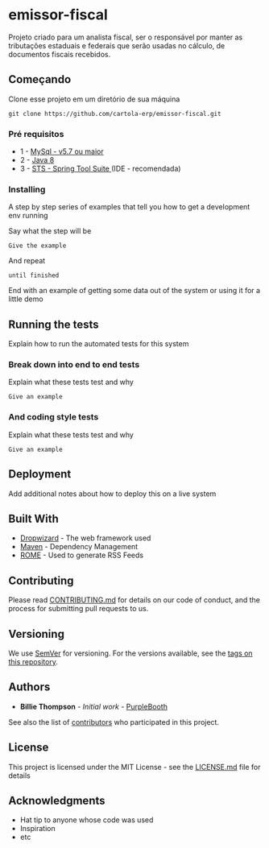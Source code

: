 # emissor-fiscal

Projeto criado para um analista fiscal, ser o responsável por manter as tributações estaduais e federais que serão usadas no cálculo, 
de documentos fiscais recebidos. 

## Começando

Clone esse projeto em um diretório de sua máquina

```
git clone https://github.com/cartola-erp/emissor-fiscal.git
```

### Pré requisitos


* 1 - [MySql - v5.7 ou maior](https://www.youtube.com/watch?v=WuBcTJnIuzo)
* 2 - [Java 8](https://www.youtube.com/watch?v=rzto4yY3pVw)
* 3 - [STS - Spring Tool Suite ](https://spring.io/tools#suite-three) (IDE - recomendada)

### Installing

A step by step series of examples that tell you how to get a development env running

Say what the step will be

```
Give the example
```

And repeat

```
until finished
```

End with an example of getting some data out of the system or using it for a little demo

## Running the tests

Explain how to run the automated tests for this system

### Break down into end to end tests

Explain what these tests test and why

```
Give an example
```

### And coding style tests

Explain what these tests test and why

```
Give an example
```

## Deployment

Add additional notes about how to deploy this on a live system

## Built With

* [Dropwizard](http://www.dropwizard.io/1.0.2/docs/) - The web framework used
* [Maven](https://maven.apache.org/) - Dependency Management
* [ROME](https://rometools.github.io/rome/) - Used to generate RSS Feeds

## Contributing

Please read [CONTRIBUTING.md](https://gist.github.com/PurpleBooth/b24679402957c63ec426) for details on our code of conduct, and the process for submitting pull requests to us.

## Versioning

We use [SemVer](http://semver.org/) for versioning. For the versions available, see the [tags on this repository](https://github.com/your/project/tags). 

## Authors

* **Billie Thompson** - *Initial work* - [PurpleBooth](https://github.com/PurpleBooth)

See also the list of [contributors](https://github.com/your/project/contributors) who participated in this project.

## License

This project is licensed under the MIT License - see the [LICENSE.md](LICENSE.md) file for details

## Acknowledgments

* Hat tip to anyone whose code was used
* Inspiration
* etc

